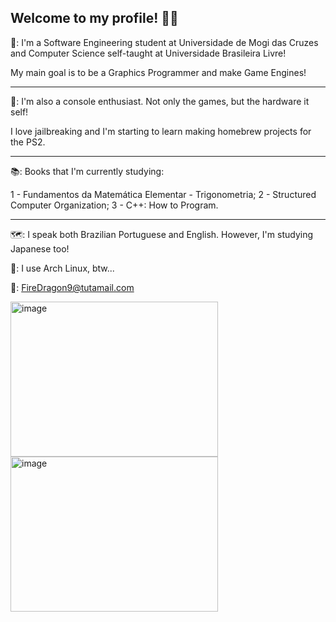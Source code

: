 ## Welcome to my profile! 🐉🔥

🐉: I'm a Software Engineering student at Universidade de Mogi das Cruzes and Computer Science self-taught at Universidade Brasileira Livre!

  My main goal is to be a Graphics Programmer and make Game Engines!

--------------------------------------------------------------------------------------------------------------------------------------

👾: I'm also a console enthusiast. Not only the games, but the hardware it self!

  I love jailbreaking and I'm starting to learn making homebrew projects for the PS2.

--------------------------------------------------------------------------------------------------------------------------------------

📚: Books that I'm currently studying:

  1 - Fundamentos da Matemática Elementar - Trigonometria;
  2 - Structured Computer Organization;
  3 - C++: How to Program.

--------------------------------------------------------------------------------------------------------------------------------------

🗺️: I speak both Brazilian Portuguese and English. However, I'm studying Japanese too!

🐧: I use Arch Linux, btw... 

📧: FireDragon9@tutamail.com

<img width="332" height="248" alt="image" src="https://github.com/user-attachments/assets/eff0ec8c-09d3-4b93-bc48-28995c0ba154" /> <img width="332" height="248" alt="image" src="https://github.com/user-attachments/assets/669a92c0-fbe5-48bf-947b-a95e93cf1cf3" />



<!--
**FireDragon9/FireDragon9** is a ✨ _special_ ✨ repository because its `README.md` (this file) appears on your GitHub profile.

Here are some ideas to get you started:

- 🔭 I’m currently working on ...
- 🌱 I’m currently learning ...
- 👯 I’m looking to collaborate on ...
- 🤔 I’m looking for help with ...
- 💬 Ask me about ...
- 📫 How to reach me: ...
- 😄 Pronouns: ...
- ⚡ Fun fact: ...
-->
